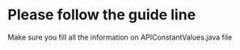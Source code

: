 Please follow the guide line 
===================================

Make sure you fill all the information on APIConstantValues.java file 


